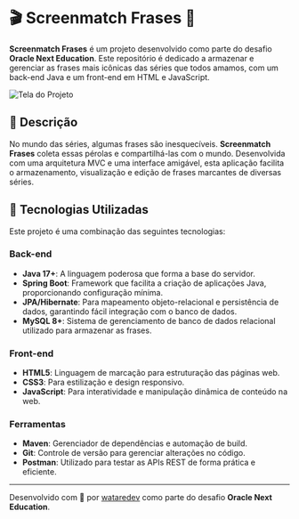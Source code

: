 
# 🎬 Screenmatch Frases 🎥

**Screenmatch Frases** é um projeto desenvolvido como parte do desafio **Oracle Next Education**. Este repositório é dedicado a armazenar e gerenciar as frases mais icônicas das séries que todos amamos, com um back-end Java e um front-end em HTML e JavaScript.

![Tela do Projeto](frontend/tela-projeto)

## 📜 Descrição

No mundo das séries, algumas frases são inesquecíveis. **Screenmatch Frases** coleta essas pérolas e compartilhá-las com o mundo. Desenvolvida com uma arquitetura MVC e uma interface amigável, esta aplicação facilita o armazenamento, visualização e edição de frases marcantes de diversas séries.

## 🚀 Tecnologias Utilizadas

Este projeto é uma combinação das seguintes tecnologias:

### Back-end

- **Java 17+**: A linguagem poderosa que forma a base do servidor.
- **Spring Boot**: Framework que facilita a criação de aplicações Java, proporcionando configuração mínima.
- **JPA/Hibernate**: Para mapeamento objeto-relacional e persistência de dados, garantindo fácil integração com o banco de dados.
- **MySQL 8+**: Sistema de gerenciamento de banco de dados relacional utilizado para armazenar as frases.

### Front-end

- **HTML5**: Linguagem de marcação para estruturação das páginas web.
- **CSS3**: Para estilização e design responsivo.
- **JavaScript**: Para interatividade e manipulação dinâmica de conteúdo na web.
  
### Ferramentas

- **Maven**: Gerenciador de dependências e automação de build.
- **Git**: Controle de versão para gerenciar alterações no código.
- **Postman**: Utilizado para testar as APIs REST de forma prática e eficiente.

---

Desenvolvido com 💖 por [wataredev](https://github.com/wataredev) como parte do desafio **Oracle Next Education**.
